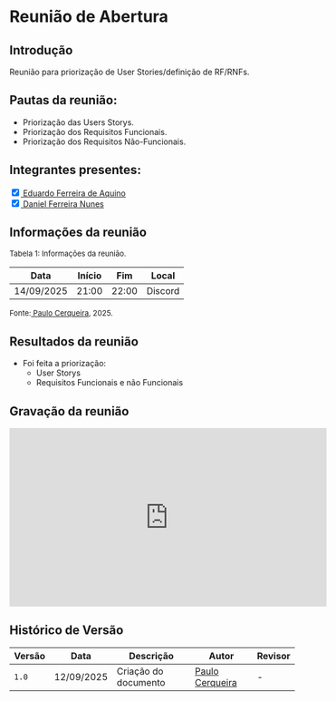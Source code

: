 
# Reunião de Abertura

## Introdução

Reunião para priorização de User Stories/definição de RF/RNFs.

## Pautas da reunião:

- Priorização das Users Storys.
- Priorização dos Requisitos Funcionais.
- Priorização dos Requisitos Não-Funcionais.

## Integrantes presentes:

<label><input type="checkbox" checked abled>[ Eduardo Ferreira de Aquino ](https://github.com/fxred)</label><br>
<label><input type="checkbox" checked abled>[ Daniel Ferreira Nunes ](https://github.com/Mach1r0)</label><br>


## Informações da reunião

<font size="2" >

<p > Tabela 1: Informações da reunião. </p>

</font>

| Data | Início | Fim | Local |
|:-:|:-:|:-:|:-:|
| 14/09/2025  | 21:00 | 22:00  | Discord |

<font size="2" >

<p>Fonte:<a href= "https://github.com/paulocerqr"> Paulo Cerqueira</a>, 2025.</p>

</font>

## Resultados da reunião 

- Foi feita a priorização:
    - User Storys
    - Requisitos Funcionais e não Funcionais 

## Gravação da reunião

<iframe width="560" height="315" src="https://www.youtube.com/embed/8nUCQX5Bwjw" title="YouTube video player" frameborder="0" allow="accelerometer; autoplay; clipboard-write; encrypted-media; gyroscope; picture-in-picture; web-share" referrerpolicy="strict-origin-when-cross-origin" allowfullscreen></iframe>

## Histórico de Versão

| Versão | Data | Descrição | Autor | Revisor|
|--------|------|-----------|-------|--------|
|`1.0`| 12/09/2025 | Criação do documento| [Paulo Cerqueira]()| - |

